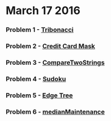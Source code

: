 # March 17 2016
### Problem 1 - [Tribonacci](challenges/tribonacci/tribonacci.md)
### Problem 2 - [Credit Card Mask](challenges/creditCardMask/ccMask.md)
### Problem 3 - [CompareTwoStrings](challenges/CompareTwoStrings/CompareTwoStringsRepresentedAsLinkedLists.md)
### Problem 4 - [Sudoku](challenges/sudoku/sudoku.md)
### Problem 5 - [Edge Tree](challenges/edgeTree/edgeTree.md) 
### Problem 6 - [medianMaintenance](challenges/medianMaintenance/medianMaintenance.md) 
